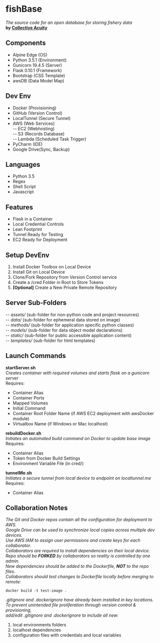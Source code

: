 # fishBase
_The source code for an open database for storing fishery data_  
**by [Collective Acuity](https://collectiveacuity.com)**

## Components
- Alpine Edge (OS)
- Python 3.5.1 (Environment)
- Gunicorn 19.4.5 (Server)
- Flask 0.10.1 (Framework)
- Bootstrap (CSS Template)
- awsDB (Data Model Map)

## Dev Env
- Docker (Provisioning)
- GitHub (Version Control)
- LocalTunnel (Secure Tunnel)
- AWS (Web Services)  
    -- EC2 (Webhosting)  
    -- S3 (Records Database)  
    -- Lambda (Scheduled Task Trigger)  
- PyCharm (IDE)
- Google Drive(Sync, Backup)

## Languages
- Python 3.5
- Regex
- Shell Script
- Javascript

## Features
- Flask in a Container
- Local Credential Controls
- Lean Footprint
- Tunnel Ready for Testing
- EC2 Ready for Deployment

## Setup DevEnv
1. Install Docker Toolbox on Local Device
2. Install Git on Local Device
3. Clone/Fork Repository from Version Control service
4. Create a /cred Folder in Root to Store Tokens
5. **[Optional]** Create a New Private Remote Repository

## Server Sub-Folders
-- _assets/_ (sub-folder for non-python code and project resources)   
-- _data/_ (sub-folder for ephemeral data stored on image)  
-- _methods/_ (sub-folder for application specific python classes)  
-- _models/_ (sub-folder for data object model declarations)  
-- _static/_ (sub-folder for public accessible application content)  
-- _templates/_ (sub-folder for html templates)

## Launch Commands
**startServer.sh**  
_Creates container with required volumes and starts flask on a gunicorn server_  
Requires:  

- Container Alias
- Container Ports
- Mapped Volumes
- Initial Command
- Container Root Folder Name (if AWS EC2 deployment with awsDocker module)
- Virtualbox Name (if Windows or Mac localhost)

**rebuildDocker.sh**  
_Initiates an automated build command on Docker to update base image_  
Requires:  

- Container Alias
- Token from Docker Build Settings
- Environment Variable File (in cred/)

**tunnelMe.sh**  
_Initiates a secure tunnel from local device to endpoint on localtunnel.me_  
Requires:  

- Container Alias

## Collaboration Notes
_The Git and Docker repos contain all the configuration for deployment to AWS.  
Google Drive can be used to synchronize local copies across multiple dev devices.  
Use AWS IAM to assign user permissions and create keys for each collaborator.  
Collaborators are required to install dependencies on their local device.  
Repo should be **FORKED** by collaborators so reality is controlled by one admin.   
New dependencies should be added to the Dockerfile, **NOT** to the repo files.  
Collaborators should test changes to Dockerfile locally before merging to remote:_  

```
docker build -t test-image .
```

_.gitignore and .dockerignore have already been installed in key locations.  
To prevent unintended file proliferation through version control & provisioning,  
add/edit .gitignore and .dockerignore to include all new:_  

1. local environments folders
2. localhost dependencies
3. configuration files with credentials and local variables